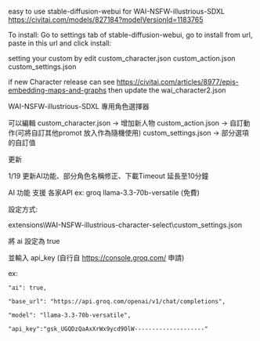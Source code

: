 easy to use stable-diffusion-webui for WAI-NSFW-illustrious-SDXL https://civitai.com/models/827184?modelVersionId=1183765

To install: Go to settings tab of stable-diffusion-webui, go to install from url, paste in this url and click install:

setting your custom by edit 
custom_character.json
custom_action.json
custom_settings.json

if new Character release can see https://civitai.com/articles/8977/epis-embedding-maps-and-graphs
then update the wai_character2.json


WAI-NSFW-illustrious-SDXL 專用角色選擇器

可以編輯
custom_character.json -> 增加新人物
custom_action.json -> 自訂動作(可將自訂其他promot 放入作為隨機使用)
custom_settings.json -> 部分選項的自訂值

更新

1/19 更新AI功能、部分角色名稱修正、下載Timeout 延長至10分鐘

AI 功能 支援 各家API ex: groq llama-3.3-70b-versatile (免費) 

設定方式:

extensions\WAI-NSFW-illustrious-character-select\custom_settings.json

將 ai 設定為 true

並輸入 api_key (自行自 https://console.groq.com/ 申請)

ex:

    "ai": true,
    
    "base_url": "https://api.groq.com/openai/v1/chat/completions",
    
    "model": "llama-3.3-70b-versatile",
    
    "api_key":"gsk_UGQDzQaAxXrWx9ycd9OlW--------------------"
    


